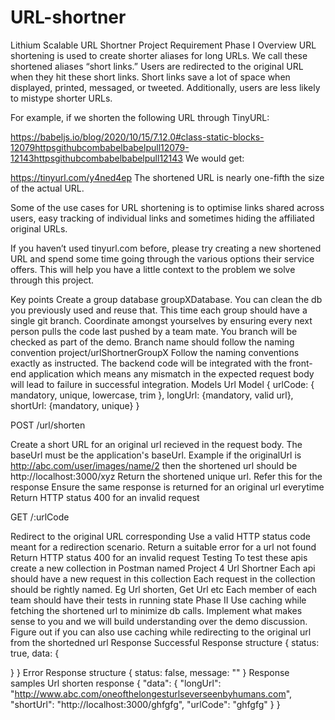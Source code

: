 # URL-shortner
Lithium Scalable URL Shortner Project Requirement Phase I Overview URL shortening is used to create shorter aliases for long URLs. We call these shortened aliases “short links.” Users are redirected to the original URL when they hit these short links. Short links save a lot of space when displayed, printed, messaged, or tweeted. Additionally, users are less likely to mistype shorter URLs.

For example, if we shorten the following URL through TinyURL:

https://babeljs.io/blog/2020/10/15/7.12.0#class-static-blocks-12079httpsgithubcombabelbabelpull12079-12143httpsgithubcombabelbabelpull12143 We would get:

https://tinyurl.com/y4ned4ep The shortened URL is nearly one-fifth the size of the actual URL.

Some of the use cases for URL shortening is to optimise links shared across users, easy tracking of individual links and sometimes hiding the affiliated original URLs.

If you haven’t used tinyurl.com before, please try creating a new shortened URL and spend some time going through the various options their service offers. This will help you have a little context to the problem we solve through this project.

Key points Create a group database groupXDatabase. You can clean the db you previously used and reuse that. This time each group should have a single git branch. Coordinate amongst yourselves by ensuring every next person pulls the code last pushed by a team mate. You branch will be checked as part of the demo. Branch name should follow the naming convention project/urlShortnerGroupX Follow the naming conventions exactly as instructed. The backend code will be integrated with the front-end application which means any mismatch in the expected request body will lead to failure in successful integration. Models Url Model { urlCode: { mandatory, unique, lowercase, trim }, longUrl: {mandatory, valid url}, shortUrl: {mandatory, unique} }

POST /url/shorten

Create a short URL for an original url recieved in the request body. The baseUrl must be the application's baseUrl. Example if the originalUrl is http://abc.com/user/images/name/2 then the shortened url should be http://localhost:3000/xyz Return the shortened unique url. Refer this for the response Ensure the same response is returned for an original url everytime Return HTTP status 400 for an invalid request

GET /:urlCode

Redirect to the original URL corresponding Use a valid HTTP status code meant for a redirection scenario. Return a suitable error for a url not found Return HTTP status 400 for an invalid request Testing To test these apis create a new collection in Postman named Project 4 Url Shortner Each api should have a new request in this collection Each request in the collection should be rightly named. Eg Url shorten, Get Url etc Each member of each team should have their tests in running state Phase II Use caching while fetching the shortened url to minimize db calls. Implement what makes sense to you and we will build understanding over the demo discussion. Figure out if you can also use caching while redirecting to the original url from the shortedned url Response Successful Response structure { status: true, data: {

} } Error Response structure { status: false, message: "" } Response samples Url shorten response { "data": { "longUrl": "http://www.abc.com/oneofthelongesturlseverseenbyhumans.com", "shortUrl": "http://localhost:3000/ghfgfg", "urlCode": "ghfgfg" } }

